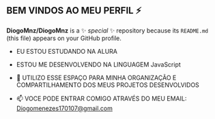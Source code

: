 ## BEM VINDOS AO MEU PERFIL ⚡
**DiogoMnz/DiogoMnz** is a ✨ _special_ ✨ repository because its `README.md` (this file) appears on your GitHub profile.

-  EU ESTOU ESTUDANDO NA ALURA
-  ESTOU ME DESENVOLVENDO NA LINGUAGEM JavaScript
- 💬 UTILIZO ESSE ESPAÇO PARA MINHA ORGANIZAÇÃO E COMPARTILHAMENTO DOS MEUS PROJETOS DESENVOLVIDOS

- 📫 VOCE PODE ENTRAR COMIGO ATRAVÉS DO MEU EMAIL: Diogomenezes170107@gmail.com

